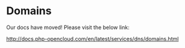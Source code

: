 # Domains

Our docs have moved! Please visit the below link:

http://docs.php-opencloud.com/en/latest/services/dns/domains.html
